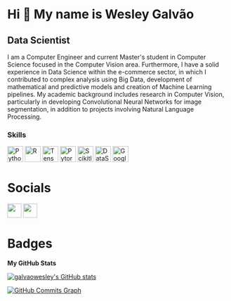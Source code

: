 Hi 👋 My name is Wesley Galvão
==============================

Data Scientist
----------------------------------------------

I am a Computer Engineer and current Master's student in Computer Science focused in the Computer Vision area. Furthermore, I have a solid experience in Data Science within the e-commerce sector, in which I contributed to complex analysis using Big Data, development of mathematical and predictive models and creation of Machine Learning pipelines. My academic background includes research in Computer Vision, particularly in developing Convolutional Neural Networks for image segmentation, in addition to projects involving Natural Language Processing. 

### Skills

<p align="left">
<a href="https://www.python.org/" target="_blank" rel="noreferrer"><img src="https://raw.githubusercontent.com/danielcranney/readme-generator/main/public/icons/skills/python-colored.svg" width="36" height="36" alt="Python" /></a>
<a href="https://www.r-project.org/" target="_blank" rel="noreferrer"><img src="https://www.r-project.org/logo/Rlogo.svg" width="36" height="36" alt="R" /></a>
<a href="https://www.tensorflow.org" target="_blank" rel="noreferrer"><img src="https://upload.wikimedia.org/wikipedia/commons/2/2d/Tensorflow_logo.svg" width="36" height="36" alt="TensorFlow" /></a>
<a href="https://pytorch.org/" target="_blank" rel="noreferrer"><img src="https://pytorch.org/assets/images/pytorch-logo.png" width="36" height="36" alt="Pytorch" /></a>
<a href="https://scikit-learn.org/" target="_blank" rel="noreferrer"><img src="https://upload.wikimedia.org/wikipedia/commons/0/05/Scikit_learn_logo_small.svg" width="36" height="36" alt="Scikitlearn" /></a>
<a href="https://datastudio.google.com/" target="_blank" rel="noreferrer"><img src="https://www.gstatic.com/analytics-suite/header/suite/v2/ic_data_studio.svg" width="36" height="36" alt="DataStudio" /></a>
<a href="https://console.cloud.google.com/marketplace/product/thorn-technologies-public/sftp-gateway?project=thorn-technologies-public&pli=1" target="_blank" rel="noreferrer"><img src="https://logodownload.org/wp-content/uploads/2021/06/google-cloud-logo-5.png" width="36" height="36" alt="GoogleCloud" /></a>
</p>


# Socials
                  
<p align="left"> <a href="https://www.github.com/galvaowesley" target="_blank" rel="noreferrer"><img src="https://raw.githubusercontent.com/danielcranney/readme-generator/main/public/icons/socials/github-dark.svg" width="32" height="32" /></a> <a href="https://www.linkedin.com/in/wesleygalvao" target="_blank" rel="noreferrer"><img src="https://raw.githubusercontent.com/danielcranney/readme-generator/main/public/icons/socials/linkedin.svg" width="32" height="32" /></a></p>

# Badges

<b>My GitHub Stats</b>

<a href="http://www.github.com/galvaowesley"><img src="https://github-readme-stats.vercel.app/api?username=galvaowesley&show_icons=true&hide=&count_private=true&title_color=0891b2&text_color=ffffff&icon_color=0891b2&bg_color=1c1917&hide_border=true&show_icons=true" alt="galvaowesley's GitHub stats" /></a>

<a href="http://www.github.com/galvaowesley"><img src="https://activity-graph.herokuapp.com/graph?username=galvaowesley&bg_color=1c1917&color=ffffff&line=0891b2&point=ffffff&area_color=1c1917&area=true&hide_border=true&custom_title=GitHub%20Commits%20Graph" alt="GitHub Commits Graph" /></a>

